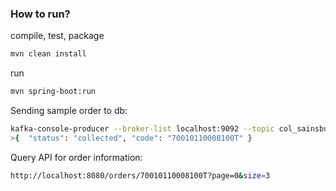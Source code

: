 ### How to run?
compile, test, package
```bash
mvn clean install
```

run
```bash
mvn spring-boot:run
```

Sending sample order to db:
```bash
kafka-console-producer --broker-list localhost:9092 --topic col_sainsburys_logistics_delivery_clothing_dispatched
>{  "status": "collected", "code": "70010110008100T" }
```

Query API for order information:
```bash
http://localhost:8080/orders/70010110008100T?page=0&size=3
```